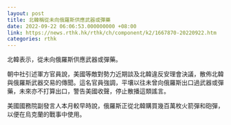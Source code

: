 ```yaml
---
layout: post
title: 北韓稱從未向俄羅斯供應武器或彈藥
date: 2022-09-22 06:06:53.000000000 +08:00
link: https://news.rthk.hk/rthk/ch/component/k2/1667870-20220922.htm
categories: rthk
---
```


北韓表示，從未向俄羅斯供應武器或彈藥。

朝中社引述軍方官員說，美國等敵對勢力近期談及北韓違反安理會決議，散佈北韓與俄羅斯武器交易的傳聞。這名官員強調，平壤以往未曾向俄羅斯出口過武器或彈藥，未來亦不打算出口，警告美國收聲，停止散播這類謠言。

美國國務院副發言人本月較早時說，俄羅斯正從北韓購買幾百萬枚火箭彈和砲彈，以便在烏克蘭的戰事中使用。
